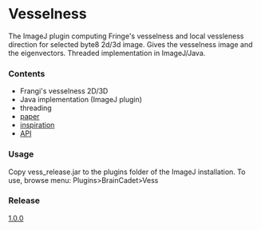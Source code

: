 # Vesselness #
The ImageJ plugin computing Fringe's vesselness and local vessleness direction for selected byte8 2d/3d image. Gives the vesselness image and the eigenvectors. Threaded implementation in ImageJ/Java.

### Contents ###

* Frangi's vesselness 2D/3D
* Java implementation (ImageJ plugin)
* threading
* [paper](http://link.springer.com/chapter/10.1007/BFb0056195)
* [inspiration](https://nl.mathworks.com/matlabcentral/fileexchange/24409-hessian-based-frangi-vesselness-filter?requestedDomain=www.mathworks.com)
* [API](http://www.braincadet.com/api/vess/index.html)

### Usage ###
Copy vess_release.jar to the plugins folder of the ImageJ installation.
To use, browse menu: Plugins>BrainCadet>Vess

### Release ###
[1.0.0](https://bitbucket.org/miroslavradojevic/vess/downloads/vess_1.0.0.jar) 
